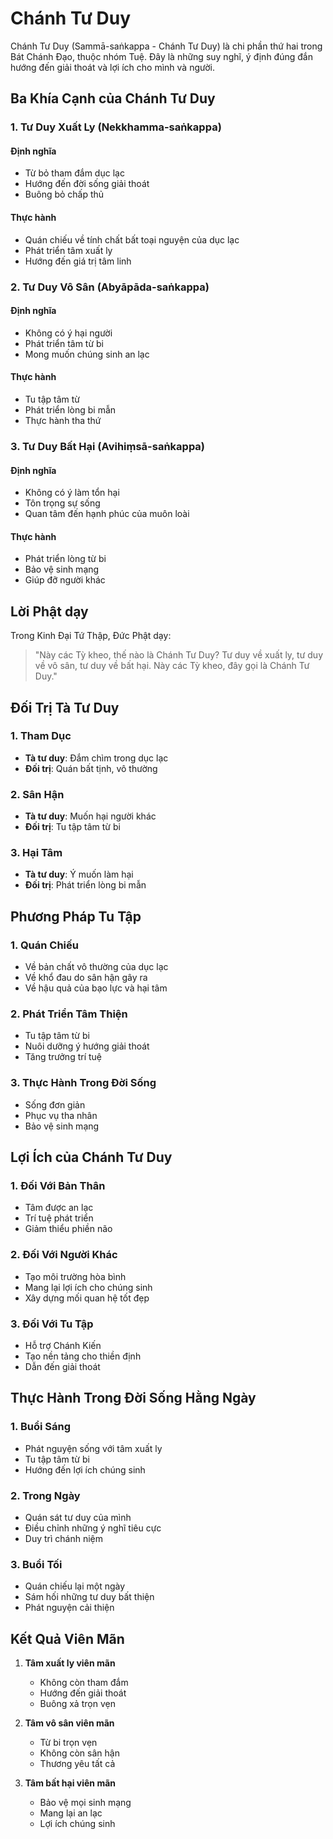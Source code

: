 # Chánh Tư Duy

Chánh Tư Duy (Sammā-saṅkappa - Chánh Tư Duy) là chi phần thứ hai trong Bát Chánh Đạo, thuộc nhóm Tuệ. Đây là những suy nghĩ, ý định đúng đắn hướng đến giải thoát và lợi ích cho mình và người.

## Ba Khía Cạnh của Chánh Tư Duy

### 1. Tư Duy Xuất Ly (Nekkhamma-saṅkappa)

#### Định nghĩa
- Từ bỏ tham đắm dục lạc
- Hướng đến đời sống giải thoát
- Buông bỏ chấp thủ

#### Thực hành
- Quán chiếu về tính chất bất toại nguyện của dục lạc
- Phát triển tâm xuất ly
- Hướng đến giá trị tâm linh

### 2. Tư Duy Vô Sân (Abyāpāda-saṅkappa)

#### Định nghĩa
- Không có ý hại người
- Phát triển tâm từ bi
- Mong muốn chúng sinh an lạc

#### Thực hành
- Tu tập tâm từ
- Phát triển lòng bi mẫn
- Thực hành tha thứ

### 3. Tư Duy Bất Hại (Avihiṃsā-saṅkappa)

#### Định nghĩa
- Không có ý làm tổn hại
- Tôn trọng sự sống
- Quan tâm đến hạnh phúc của muôn loài

#### Thực hành
- Phát triển lòng từ bi
- Bảo vệ sinh mạng
- Giúp đỡ người khác

## Lời Phật dạy

Trong Kinh Đại Tứ Thập, Đức Phật dạy:

> "Này các Tỳ kheo, thế nào là Chánh Tư Duy? Tư duy về xuất ly, tư duy về vô sân, tư duy về bất hại. Này các Tỳ kheo, đây gọi là Chánh Tư Duy."

## Đối Trị Tà Tư Duy

### 1. Tham Dục
- **Tà tư duy**: Đắm chìm trong dục lạc
- **Đối trị**: Quán bất tịnh, vô thường

### 2. Sân Hận
- **Tà tư duy**: Muốn hại người khác
- **Đối trị**: Tu tập tâm từ bi

### 3. Hại Tâm
- **Tà tư duy**: Ý muốn làm hại
- **Đối trị**: Phát triển lòng bi mẫn

## Phương Pháp Tu Tập

### 1. Quán Chiếu
- Về bản chất vô thường của dục lạc
- Về khổ đau do sân hận gây ra
- Về hậu quả của bạo lực và hại tâm

### 2. Phát Triển Tâm Thiện
- Tu tập tâm từ bi
- Nuôi dưỡng ý hướng giải thoát
- Tăng trưởng trí tuệ

### 3. Thực Hành Trong Đời Sống
- Sống đơn giản
- Phục vụ tha nhân
- Bảo vệ sinh mạng

## Lợi Ích của Chánh Tư Duy

### 1. Đối Với Bản Thân
- Tâm được an lạc
- Trí tuệ phát triển
- Giảm thiểu phiền não

### 2. Đối Với Người Khác
- Tạo môi trường hòa bình
- Mang lại lợi ích cho chúng sinh
- Xây dựng mối quan hệ tốt đẹp

### 3. Đối Với Tu Tập
- Hỗ trợ Chánh Kiến
- Tạo nền tảng cho thiền định
- Dẫn đến giải thoát

## Thực Hành Trong Đời Sống Hằng Ngày

### 1. Buổi Sáng
- Phát nguyện sống với tâm xuất ly
- Tu tập tâm từ bi
- Hướng đến lợi ích chúng sinh

### 2. Trong Ngày
- Quán sát tư duy của mình
- Điều chỉnh những ý nghĩ tiêu cực
- Duy trì chánh niệm

### 3. Buổi Tối
- Quán chiếu lại một ngày
- Sám hối những tư duy bất thiện
- Phát nguyện cải thiện

## Kết Quả Viên Mãn

1. **Tâm xuất ly viên mãn**
   - Không còn tham đắm
   - Hướng đến giải thoát
   - Buông xả trọn vẹn

2. **Tâm vô sân viên mãn**
   - Từ bi trọn vẹn
   - Không còn sân hận
   - Thương yêu tất cả

3. **Tâm bất hại viên mãn**
   - Bảo vệ mọi sinh mạng
   - Mang lại an lạc
   - Lợi ích chúng sinh
